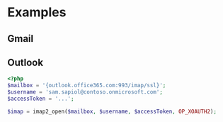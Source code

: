 # Examples

## Gmail

## Outlook

```php
<?php
$mailbox = '{outlook.office365.com:993/imap/ssl}';
$username = 'sam.sapiol@contoso.onmicrosoft.com';
$accessToken = '...';

$imap = imap2_open($mailbox, $username, $accessToken, OP_XOAUTH2);
```
